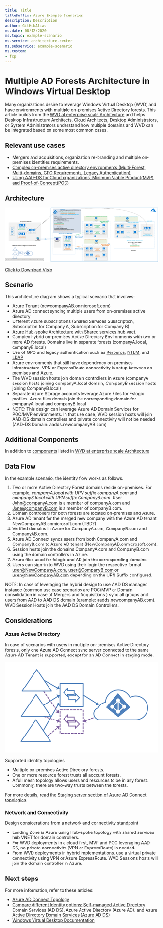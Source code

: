 ```yaml
---
title: Title
titleSuffix: Azure Example Scenarios
description: Description
author: GitHubAlias
ms.date: 08/12/2020
ms.topic: example-scenario
ms.service: architecture-center
ms.subservice: example-scenario
ms.custom:
- fcp
---
```


# Multiple AD Forests Architecture in Windows Virtual Desktop

Many organizations desire to leverage Windows Virtual Desktop (WVD) and have environments with multiple on-premises Active Directory forests. This article builds from the [WVD at enterprise scale Architecture](./windows-virtual-desktop.md) and helps Desktop Infrastructure Architects, Cloud Architects, Desktop Administrators, or System Administrators understand how multiple domains and WVD can be integrated based on some most common cases.

## Relevant use cases

- Mergers and acquisitions, organization re-branding and multiple on-premises identities requirements. 
- [Complex on-premises active directory environments (Multi-Forest, Multi-domains, GPO Requirements, Legacy Authentication)](https://docs.microsoft.com/en-us/azure/active-directory-domain-services/concepts-resource-forest).
- [Using AAD-DS for Cloud organizations, Minimum Viable Product(MVP) and Proof-of-Concept(POC)](https://docs.microsoft.com/en-us/azure/virtual-desktop/overview)

## Architecture

![WVD Multiple AD Forests architecture diagram](images/WVD-two-forest-hybrid-with-VPN-to-Azure-AADDS-POC.png)

<a href="images/WVD-two-forest-hybrid-with-VPN-to-Azure-AADDS-POC.vsdx" download>Click to Download Visio</a>

## Scenario
This architecture diagram shows a typical scenario that involves:

- Azure Tenant (newcompanyAB.onmicrosoft.com)
- Azure AD connect syncing multiple users from on-premises active directory
- Different Azure subscriptions (Shared Services Subscription, Subscription for Company A, Subscription for Company B)
- [Azure Hub-spoke Architecture with Shared services hub vnet](https://docs.microsoft.com/en-us/azure/architecture/reference-architectures/hybrid-networking/hub-spoke).
- Complex hybrid on-premises Active Directory Environments with two or more AD forests. Domains live in separate forests (companyA.local, companyB.local)
- Use of GPO and legacy authentication such as [Kerberos](https://docs.microsoft.com/en-us/windows-server/security/kerberos/kerberos-authentication-overview), [NTLM](https://docs.microsoft.com/en-us/windows-server/security/kerberos/ntlm-overview), and [LDAP](https://social.technet.microsoft.com/wiki/contents/articles/2980.ldap-over-ssl-ldaps-certificate.aspx)
- Azure environments that still have dependency on-premises infrastructure. VPN or ExpressRoute connectivity is setup between on-premises and Azure.
- The WVD session hosts join domain controllers in Azure (companyA session hosts joining companyA.local domain, CompanyB session hosts joining CompanyB.local)
- Separate Azure Storage accounts leverage Azure Files for Fslogix profiles. Azure files domain join the corresponding domain for companyA.local and companyB.local
- NOTE: This design can leverage  Azure AD Domain Services for POC/MVP environments. In that use case, WVD session hosts will join AAD-DS domain controllers and private connectivity will not be needed (AAD-DS Domain: aadds.newcompanyAB.com)

## Additional Components

In addition to [components](https://docs.microsoft.com/en-us/azure/architecture/example-scenario/wvd/windows-virtual-desktop) listed in [WVD at enterprise scale Architecture](./windows-virtual-desktop.md)

## Data Flow

In the example scenario, the identity flow works as follows.

1. Two or more Active Directory Forest domains reside on-premises. For example, *companyA.local with UPN suffix companyA.com* and *companyB.local with UPN suffix CompanyB.com*. User John@companyA.com is a member of companyA.com and Jane@companyB.com is a member of companyB.com.
2. Domain controllers for both forests are located on-premises and Azure.
3. Azure AD tenant for the merged new company with the Azure AD tenant NewCompanyAB.onmicrosoft.com (TBD?)
4. Verified domains in Azure for CompanyA.com, CompanyB.com and CompanyAB.com.
5. Azure AD Connect syncs users from both CompanyA.com and CompanyB.com to Azure AD tenant (NewCompanyAB.onmicrosoft.com).
6. Session hosts join the domains CompanyA.com and CompanyB.com using the domain controllers in Azure.
7. Azure files used for fslogix and AD join the corresponding domains
8. Users can sign-in to WVD using their login the respective format user@NewCompanyA.com, user@CompanyB.com or user@NewCompanyAB.com depending on the UPN Suffix configured.

NOTE: In case of leveraging the hybrid design to use AAD DS managed instance (common use case scenarios are POC/MVP or Domain consolidation in case of Mergers and Acquisitions ) sync all groups and users from AAD to AAD DS domain (example: aadds.newcompanyAB.com).  WVD Session Hosts join the AAD DS Domain Controllers.

## Considerations

### Azure Active Directory

In case of scenarios with users in multiple on-premises Active Directory forests, only one Azure AD Connect sync server connected to the same Azure AD Tenant is supported, except for an AD Connect in staging mode. 

![WVD Multiple AD Forests design considerations](images/wvd-multiple-forests.png)

Supported identity topologies:

- Multiple on-premises Active Directory forests.  
- One or more resource forest trusts all account forests.
- A full mesh topology allows users and resources to be in any forest. Commonly, there are two-way trusts between the forests.

For more details, read the [Staging server section of Azure AD Connect topologies](https://docs.microsoft.com/azure/active-directory/hybrid/plan-connect-topologies#staging-server).

### Network and Connectivity

Design considerations from a network and connectivity standpoint
- Landing Zone is Azure using Hub-spoke topology with shared services hub VNET for domain controllers.
- For WVD deployments in a cloud first, MVP and POC leveraging AAD DS, no private connectivity (VPN or ExpressRoute) is needed. 
- From WVD deployments in hybrid implementations, use a virtual private connectivity using VPN or Azure ExpressRoute. WVD Sessions hosts will join the domain controller in Azure.


## Next steps

For more information, refer to these articles:

- [Azure AD Connect Topology](https://docs.microsoft.com/azure/active-directory/hybrid/plan-connect-topologies)
- [Compare different Identity options: Self-managed Active Directory Domain Services (AD DS), Azure Active Directory (Azure AD), and Azure Active Directory Domain Services (Azure AD DS)](https://docs.microsoft.com/azure/active-directory-domain-services/compare-identity-solutions)
- [Windows Virtual Desktop Documentation](https://docs.microsoft.com/azure/virtual-desktop/)
